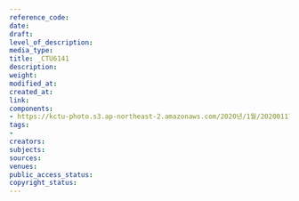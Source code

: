 ```yaml
---
reference_code: 
date: 
draft: 
level_of_description: 
media_type: 
title: _CTU6141
description: 
weight: 
modified_at: 
created_at: 
link: 
components:
- https://kctu-photo.s3.ap-northeast-2.amazonaws.com/2020년/1월/20200117_경마기수+문중원+열사+문재해결+촉구+오체투지+1일차/_CTU6141.jpg
tags:
- 
creators: 
subjects: 
sources: 
venues: 
public_access_status: 
copyright_status: 
---
```

